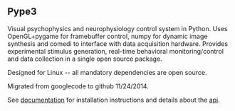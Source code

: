## Pype3

Visual psychophysics and neurophysiology control system in
Python. Uses OpenGL+pygame for framebuffer control, numpy for
dynamic image synthesis and comedi to interface with data
acquisition hardware. Provides experimental stimulus generation,
real-time behavioral monitoring/control and data collection
in a single open source package.

Designed for Linux -- all mandatory dependencies are open source.

Migrated from googlecode to github 11/24/2014.

See [documentation](https://mazerj.github.io/pype3) for installation
instructions and details about the
[api](https://mazerj.github.io/pype3/docs).


